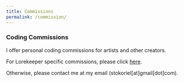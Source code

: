 ```yaml
---
title: Commissions
permalink: /commission/
---
```

 ### Coding Commissions
I offer personal coding commissions for artists and other creators.

For Lorekeeper specific commissions, please click <a href="/commission/lorekeeper">here</a>.

Otherwise, please contact me at my email (stokoriel[at]gmail[dot]com).
